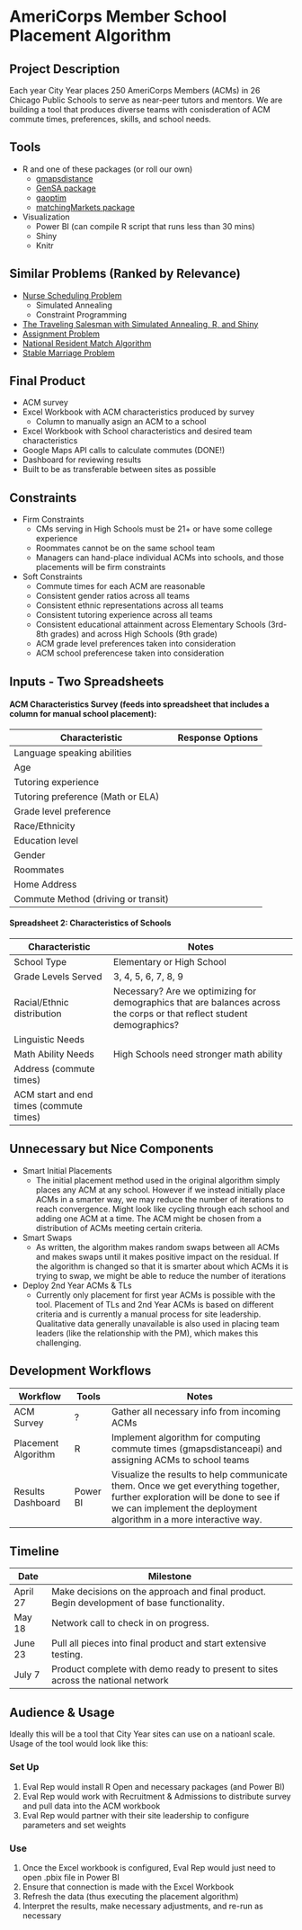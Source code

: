 # AmeriCorps Member School Placement Algorithm

## Project Description 

Each year City Year places 250 AmeriCorps Members (ACMs) in 26 Chicago Public Schools to serve as near-peer tutors and mentors. We are building a tool that produces diverse teams with conisderation of ACM commute times, preferences, skills, and school needs.

## Tools
* R and one of these packages (or roll our own)
  * [gmapsdistance](https://cran.r-project.org/web/packages/gmapsdistance/README.html)
  * [GenSA package](https://cran.r-project.org/web/packages/GenSA/GenSA.pdf)
  * [gaoptim](https://cran.r-project.org/web/packages/gaoptim/gaoptim.pdf)
  * [matchingMarkets package](https://cran.r-project.org/web/packages/matchingMarkets/matchingMarkets.pdf)
* Visualization
  * Power BI (can compile R script that runs less than 30 mins)
  * Shiny
  * Knitr

## Similar Problems (Ranked by Relevance)
* [Nurse Scheduling Problem](https://en.wikipedia.org/wiki/Nurse_scheduling_problem)
  * Simulated Annealing
  * Constraint Programming
* [The Traveling Salesman with Simulated Annealing, R, and Shiny](http://toddwschneider.com/posts/traveling-salesman-with-simulated-annealing-r-and-shiny/)
* [Assignment Problem](https://en.wikipedia.org/wiki/Assignment_problem)
* [National Resident Match Algorithm](https://en.wikipedia.org/wiki/National_Resident_Matching_Program#Matching_algorithm)
* [Stable Marriage Problem](https://en.wikipedia.org/wiki/Stable_marriage_problem)

## Final Product
* ACM survey
* Excel Workbook with ACM characteristics produced by survey
  * Column to manually asign an ACM to a school
* Excel Workbook with School characteristics and desired team characteristics
* Google Maps API calls to calculate commutes (DONE!)
* Dashboard for reviewing results
* Built to be as transferable between sites as possible 

## Constraints
* Firm Constraints
  * CMs serving in High Schools must be 21+ or have some college experience
  * Roommates cannot be on the same school team
  * Managers can hand-place individual ACMs into schools, and those placements will be firm constraints
* Soft Constraints
  * Commute times for each ACM are reasonable
  * Consistent gender ratios across all teams
  * Consistent ethnic representations across all teams
  * Consistent tutoring experience across all teams
  * Consistent educational attainment across Elementary Schools (3rd-8th grades) and across High Schools (9th grade)
  * ACM grade level preferences taken into consideration
  * ACM school preferencese taken into consideration

## Inputs - Two Spreadsheets
#### ACM Characteristics Survey (feeds into spreadsheet that includes a column for manual school placement):
Characteristic | Response Options
---------------|------
Language speaking abilities  | 
Age | 
Tutoring experience | 
Tutoring preference (Math or ELA) | 
Grade level preference | 
Race/Ethnicity |
Education level | 
Gender | 
Roommates | 
Home Address |
Commute Method (driving or transit) |

#### Spreadsheet 2: Characteristics of Schools
Characteristic | Notes
---------------|------
School Type | Elementary or High School
Grade Levels Served | 3, 4, 5, 6, 7, 8, 9
Racial/Ethnic distribution | Necessary? Are we optimizing for demographics that are balances across the corps or that reflect student demographics?
Linguistic Needs | 
Math Ability Needs | High Schools need stronger math ability
Address (commute times) | 
ACM start and end times (commute times) | 

## Unnecessary but Nice Components
* Smart Initial Placements
  * The initial placement method used in the original algorithm simply places any ACM at any school. However if we instead initially place ACMs in a smarter way, we may reduce the number of iterations to reach convergence.  Might look like cycling through each school and adding one ACM at a time.  The ACM might be chosen from a distribution of ACMs meeting certain criteria.
* Smart Swaps
  * As written, the algorithm makes random swaps between all ACMs and makes swaps until it makes positive impact on the residual.  If the algorithm is changed so that it is smarter about which ACMs it is trying to swap, we might be able to reduce the number of iterations
* Deploy 2nd Year ACMs & TLs
  * Currently only placement for first year ACMs is possible with the tool. Placement of TLs and 2nd Year ACMs is based on different criteria and is currently a manual process for site leadership. Qualitative data generally unavailable is also used in placing team leaders (like the relationship with the PM), which makes this challenging.

## Development Workflows 
Workflow  | Tools  | Notes
----------|--------|------
ACM Survey | ?  | Gather all necessary info from incoming ACMs
Placement Algorithm  | R  | Implement algorithm for computing commute times (gmapsdistanceapi) and assigning ACMs to school teams
Results Dashboard  | Power BI  | Visualize the results to help communicate them. Once we get everything together, further exploration will be done to see if we can implement the deployment algorithm in a more interactive way.

## Timeline 
Date | Milestone
-----|----------
April 27 | Make decisions on the approach and final product. Begin development of base functionality. 
May 18 | Network call to check in on progress. 
June 23 | Pull all pieces into final product and start extensive testing. 
July 7 | Product complete with demo ready to present to sites across the national network

## Audience & Usage 
Ideally this will be a tool that City Year sites can use on a natioanl scale.  Usage of the tool would look like this: 
### Set Up 
1. Eval Rep would install R Open and necessary packages (and Power BI)
2. Eval Rep would work with Recruitment & Admissions to distribute survey and pull data into the ACM workbook
3. Eval Rep would partner with their site leadership to configure parameters and set weights
### Use 
1. Once the Excel workbook is configured, Eval Rep would just need to open .pbix file in Power BI
1. Ensure that connection is made with the Excel Workbook
1. Refresh the data (thus executing the placement algorithm)
1. Interpret the results, make necessary adjustments, and re-run as necessary
